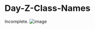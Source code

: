 # Day-Z-Class-Names
Incomplete.
![image](https://github.com/TwitchinTimmahh/Day-Z-Class-Names/assets/123247620/39e00092-933a-46d0-a708-686840474b06)
